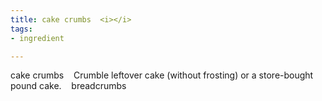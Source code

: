 ```yaml
---
title: cake crumbs  <i></i>
tags:
- ingredient

---
```

cake crumbs    Crumble leftover cake (without frosting) or a store-bought pound cake.    breadcrumbs
